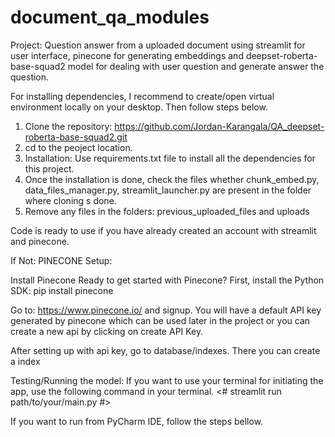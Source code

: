 # document_qa_modules
 Project: Question answer from a uploaded document using streamlit for user interface, pinecone for generating embeddings and deepset-roberta-base-squad2 model for dealing with user question and generate answer the question.


 For installing dependencies, I recommend to create/open virtual environment locally on your desktop. Then follow steps below.

 1. Clone the repository:
    <https://github.com/Jordan-Karangala/QA_deepset-roberta-base-squad2.git>
 2. cd to the peoject location.
 3. Installation: Use requirements.txt file to install all the dependencies for this project.
 4. Once the installation is done, check the files whether chunk_embed.py, data_files_manager.py, streamlit_launcher.py are present in the folder where cloning s done.
 5. Remove any files in the folders: previous_uploaded_files and uploads

Code is ready to use if you have already created an account with streamlit and pinecone.

If Not: 
PINECONE Setup:

Install Pinecone
Ready to get started with Pinecone? First, install the Python SDK:
pip install pinecone

Go to: <https://www.pinecone.io/> and signup.
You will have a default API key generated by pinecone which can be used later in the project or you can create a new api by clicking on create API Key.

After setting up with api key, go to database/indexes. There you can create a index


 Testing/Running the model:
 If you want to use your terminal for initiating the app, use the following command in your terminal.
 <# streamlit run path/to/your/main.py #>

If you want to run from PyCharm IDE, follow the steps bellow.

 

